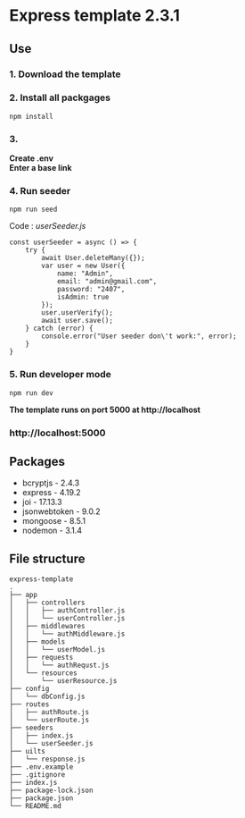 # Express template 2.3.1

## Use

### 1. Download the template

### 2. Install all packgages
```
npm install
```
### 3.
**Create .env**
<br/>
**Enter a base link**

### 4. Run seeder
```
npm run seed
```

Code : *userSeeder.js*
```
const userSeeder = async () => {
    try {
        await User.deleteMany({});
        var user = new User({
            name: "Admin",
            email: "admin@gmail.com",
            password: "2407",
            isAdmin: true
        });
        user.userVerify();
        await user.save();
    } catch (error) {
        console.error("User seeder don\'t work:", error);
    }
}
```

### 5. Run developer mode
```
npm run dev
```

**The template runs on port 5000 at http://localhost**
### http://localhost:5000


## Packages
+ bcryptjs - 2.4.3
+ express - 4.19.2
+ joi - 17.13.3
+ jsonwebtoken - 9.0.2
+ mongoose - 8.5.1
+ nodemon - 3.1.4


## File structure

```
express-template
.
├── app
│   ├── controllers
│   │   ├── authController.js
│   │   └── userController.js
│   ├── middlewares
│   │   └── authMiddleware.js
│   ├── models
│   │   └── userModel.js
│   ├── requests
│   │   └── authRequst.js
│   └── resources
│       └── userResource.js
├── config
│   └── dbConfig.js
├── routes
│   ├── authRoute.js
│   └── userRoute.js
├── seeders
│   ├── index.js
│   └── userSeeder.js
├── uilts
│   └── response.js
├── .env.example
├── .gitignore
├── index.js
├── package-lock.json
├── package.json
└── README.md
```
